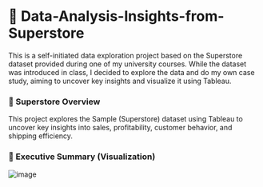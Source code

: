 # 🛒 Data-Analysis-Insights-from-Superstore
This is a self-initiated data exploration project based on the Superstore dataset provided during one of my university courses. While the dataset was introduced in class, I decided to explore the data and do my own case study, aiming to uncover key insights and visualize it using Tableau.

### 📌 Superstore Overview
This project explores the Sample (Superstore) dataset using Tableau to uncover key insights into sales, profitability, customer behavior, and shipping efficiency.

### 📌 Executive Summary (Visualization)
![image](https://github.com/user-attachments/assets/84d3f55d-56b0-4a81-aecb-9aff2aa247fd)



